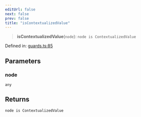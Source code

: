 ```yaml
---
editUrl: false
next: false
prev: false
title: "isContextualizedValue"
---
```


> **isContextualizedValue**(`node`): `node is ContextualizedValue`

Defined in: [guards.ts:85](https://github.com/rcs-agents/rcs-lang/blob/68cb652ba691370490e2f22c44219c82067584e3/packages/ast/src/guards.ts#L85)

## Parameters

### node

`any`

## Returns

`node is ContextualizedValue`
